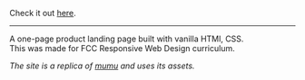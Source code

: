 Check it out [here](https://codepen.io/irohan99/full/dyXERoX).
***
A one-page product landing page built with vanilla HTMl, CSS.    
This was made for FCC Responsive Web Design curriculum.  

*The site is a replica of [mumu](https://getmumu.com/) and uses its assets.*